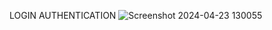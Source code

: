 LOGIN AUTHENTICATION
![Screenshot 2024-04-23 130055](https://github.com/ArshPunisher/Notes-MERN/assets/86513926/211e86c4-8158-4713-afd8-905179c897e2)
